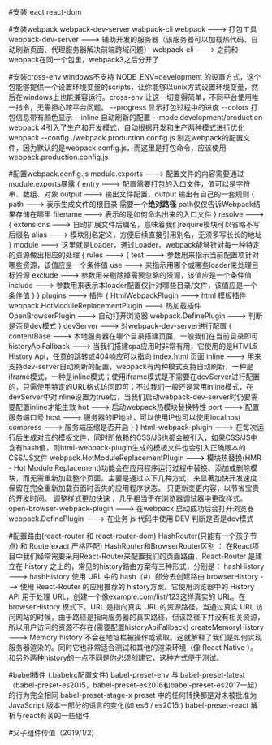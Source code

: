 #安装react react-dom

#安装webpack webpack-dev-server wabpack-cli
webpack ---> 打包工具
webpack-dev-server ---> 辅助开发的服务器（该服务器可以加载热代码、自动刷新页面、代理服务器解决前端跨域问题）
webpack-cli ---> 之前和webpack在同一个包里，webpack3之后分开了

#安装cross-env
windows不支持 NODE_ENV=development 的设置方式，这个包能够提供一个设置环境变量的scripts，让你能够以unix方式设置环境变量，然后在windows上也能兼容运行。cross-env 让这一切变得简单，不同平台使用唯一指令，无需担心跨平台问题。
--progress 显示打包过程中的进度
--colors 打包信息带有颜色显示
--inline 自动刷新的配置
--mode development/production webpack 4引入了生产和开发模式，自动根据开发和生产两种模式进行优化
webpack --config ./webpack.production.config.js 制定webpack的配置文件，因为默认的是webpack.config.js，而这里是打包命令，应该使用webpack.production.config.js

#配置webpack.config.js
module.exports ---> 配置文件的内容需要通过module.exports暴露 {
  entry ---> 配置需要打包的入口文件，值可以是字符串、数组、对象
  output ---> 输出文件配置，output 输出有自己的一套规则 {
    path ---> 表示生成文件的根目录 需要一个**绝对路径** path仅仅告诉Webpack结果存储在哪里
    filename ---> 表示的是如何命名出来的入口文件
  }
  resolve ---> {
    extensions ---> 自动扩展文件后缀名，意味着我们require模块可以省略不写后缀名
    alias ---> 模块别名定义，方便后续直接引用别名，无须多写长长的地址
  }
  module ---> 这里就是Loader，通过Loader，webpack能够针对每一种特定的资源做出相应的处理 {
    rules ---> {
      test ---> 参数用来指示当前配置项针对哪些资源，该值应是一个条件值
      use ---> 来指示用哪个或哪些loader来处理目标资源
      exclude ---> 参数用来剔除掉需要忽略的资源，该值应是一个条件值
      include ---> 参数用来表示本loader配置仅针对哪些目录/文件，该值应是一个条件值
    }
  }
  plugins ---> 插件 {
    HtmlWebpackPlugin ---> html 模板插件
    webpack.HotModuleReplacementPlugin ---> 热加载插件
    OpenBrowserPlugin ---> 自动打开浏览器
    webpack.DefinePlugin ---> 判断是否是dev模式
  }
  devServer ---> 对webpack-dev-server进行配置 {
    contentBase ---> 本地服务器在哪个目录搭建页面，一般我们在当前目录即可
    historyApiFallback ---> 当我们搭建spa应用时非常有用，它使用的是HTML5 History Api，任意的跳转或404响应可以指向 index.html 页面
    inline ---> 用来支持dev-server自动刷新的配置，webpack有两种模式支持自动刷新，一种是iframe模式，一种是inline模式；使用iframe模式是不需要在devServer进行配置的，只需使用特定的URL格式访问即可；不过我们一般还是常用inline模式，在devServer中对inline设置为true后，当我们启动webpack-dev-server时仍要需要配置inline才能生效
    hot ---> 启动webpack热模块替换特性
    port ---> 配置服务端口号
    host ---> 服务器的IP地址，可以使用IP也可以使用localhost
    compress ---> 服务端压缩是否开启
  }
}
html-webpack-plugin ---> 在每次运行后生成对应的模板文件，同时所依赖的CSS/JS也都会被引入，如果CSS/JS中含有hash值，则html-webpack-plugin生成的模板文件也会引入正确版本的CSS/JS文件
webpack.HotModuleReplacementPlugin ---> 模块热替换(HMR - Hot Module Replacement)功能会在应用程序运行过程中替换、添加或删除模块，而无需重新加载整个页面。主要是通过以下几种方式，来显著加快开发速度：
保留在完全重新加载页面时丢失的应用程序状态。
只更新变更内容，以节省宝贵的开发时间。
调整样式更加快速 ，几乎相当于在浏览器调试器中更改样式。
open-browser-webpack-plugin ---> 在webpack 启动成功后会打开浏览器
webpack.DefinePlugin ---> 在业务 js 代码中使用 DEV 判断是否是dev模式

#配置路由(react-router 和 react-router-dom) HashRouter(只能有一个孩子节点) 和 Route(exact 严格匹配)
HashRouter和BrowserRouter区别 ：
在React项目中我们经常需要采用React-Router来配置我们的页面路由，React-Router 是建立在 history 之上的，常见的history路由方案有三种形式，分别是：
hashHistory ---> hashHistory 使用 URL 中的 hash（#）部分去创建路由
browserHistory ---> 使用 React-Router 的应用推荐的 history方案。它使用浏览器中的 History API 用于处理 URL，创建一个像example.com/list/123这样真实的 URL。在browserHistory 模式下，URL 是指向真实 URL 的资源路径，当通过真实 URL 访问网站的时候，由于路径是指向服务器的真实路径，但该路径下并没有相关资源，所以用户访问的资源不存在(需要配置historyApiFallback)
createMemoryHistory ---> Memory history 不会在地址栏被操作或读取。这就解释了我们是如何实现服务器渲染的。同时它也非常适合测试和其他的渲染环境（像 React Native ）。和另外两种history的一点不同是你必须创建它，这种方式便于测试。

#babel插件 (.babelrc配置文件)
babel-preset-env 与 babel-preset-latest（babel-preset-es2015，babel-preset-es2016和babel-preset-es2017一起）的行为完全相同
babel-preset-stage-x preset 中的任何转换都是对未被批准为 JavaScript 版本一部分的语言的变化(如 es6 / es2015 )
babel-preset-react 解析与react有关的一些组件

#父子组件传值（2019/1/2）




